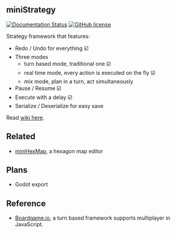 ## miniStrategy

[![Documentation Status](https://readthedocs.org/projects/ansicolortags/badge/?version=latest)](https://github.com/KHN190/miniStrategy/wiki)
[![GitHub license](https://img.shields.io/github/license/Naereen/StrapDown.js.svg)](https://github.com/KHN190/miniStrategy/blob/master/license)

Strategy framework that features:

* Redo / Undo for everything ☑️
* Three modes
	* turn based mode, traditional one ☑️
	* real time mode, every action is executed on the fly ☑️
	* mix mode, plan in a turn, act simultaneously
* Pause / Resume ☑️
* Execute with a delay ☑️
* Serialize / Deserialize for easy save

Read [wiki here](https://github.com/KHN190/miniStrategy/wiki).

## Related

* [miniHexMap](https://github.com/KHN190/miniHexMap), a hexagon map editor

## Plans

* Godot export

## Reference

* [Boardgame.io](https://boardgame.io/documentation/), a turn based framework supports multiplayer in JavaScript.
